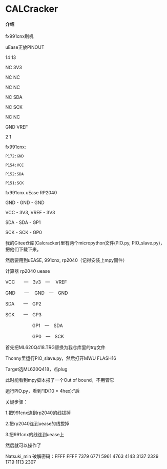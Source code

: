 # CALCracker

#### 介绍
fx991cnx刷机

uEase正放PINOUT

14   13

NC   3V3

NC   NC

NC   NC

NC   SDA

NC   SCK

NC   NC

GND  VREF

2    1

fx991cnx:

    P172:GND

    P154:VCC

    P152:SDA

    P151:SCK 


fx991cnx     uEase             RP2040

GND       -   GND          -    GND

VCC       -   3V3, VREF    -    3V3

SDA       -   SDA          -    GP1

SCK       -   SCK          -    GP0


我的Gitee仓库(Calcracker)里有两个micropython文件(PIO.py, PIO_slave.py)，把他们下载下来。

然后要用到uEASE, 991cnx, rp2040（记得安装上mpy固件）

计算器 rp2040 uease

VCC　　—　3v3　— 　VREF

GND　　— 　GND　—　GND

SDA　　—　GP2

SCK　　—　GP3

　　　　　　GP1　—　SDA

　　　　　　GP0　—　SCK

首先把ML620Q418.TRG替换为我仓库里的trg文件

Thonny里运行PIO_slave.py，然后打开MWU FLASH16

Target选ML620Q418，点plug

此时能看到mpy脚本报了一个Out of bound，不用管它

运行PIO.py，看到“ID(10 * 4hex):”后

关键步骤：

1.把991cnx连到rp2040的线拔掉

2.把rp2040连到uease的线拔掉

3.把991cnx的线连到uease上

然后就可以操作了


Natsuki_min 破解密码：FFFF FFFF 7379 6771 5961 4763 4143 3137 2329 1719 1113 2307